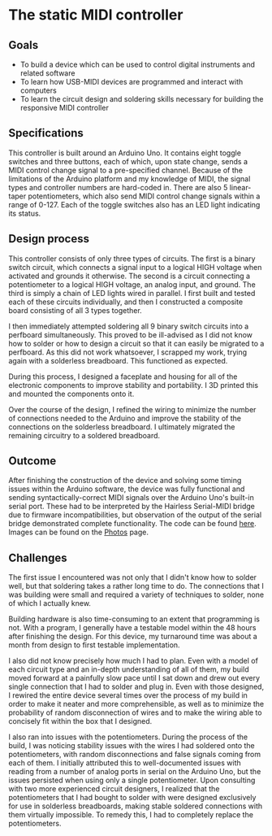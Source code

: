 # The static MIDI controller

## Goals
- To build a device which can be used to control digital instruments and related software
- To learn how USB-MIDI devices are programmed and interact with computers
- To learn the circuit design and soldering skills necessary for building the responsive MIDI controller

## Specifications
This controller is built around an Arduino Uno. It contains eight toggle switches and three buttons, each of which, upon state change, sends a MIDI control change signal to a pre-specified channel. Because of the limitations of the Arduino platform and my knowledge of MIDI, the signal types and controller numbers are hard-coded in. There are also 5 linear-taper potentiometers, which also send MIDI control change signals within a range of 0-127. Each of the toggle switches also has an LED light indicating its status.

## Design process
This controller consists of only three types of circuits. The first is a binary switch circuit, which connects a signal input to a logical HIGH voltage when activated and grounds it otherwise. The second is a circuit connecting a potentiometer to a logical HIGH voltage, an analog input, and ground. The third is simply a chain of LED lights wired in parallel. I first built and tested each of these circuits individually, and then I constructed a composite board consisting of all 3 types together.

I then immediately attempted soldering all 9 binary switch circuits into a perfboard simultaneously. This proved to be ill-advised as I did not know how to solder or how to design a circuit so that it can easily be migrated to a perfboard. As this did not work whatsoever, I scrapped my work, trying again with a solderless breadboard. This functioned as expected.

During this process, I designed a faceplate and housing for all of the electronic components to improve stability and portability. I 3D printed this and mounted the components onto it.

Over the course of the design, I refined the wiring to minimize the number of connections needed to the Arduino and improve the stability of the connections on the solderless breadboard. I ultimately migrated the remaining circuitry to a soldered breadboard.

## Outcome
After finishing the construction of the device and solving some timing issues within the Arduino software, the device was fully functional and sending syntactically-correct MIDI signals over the Arduino Uno's built-in serial port. These had to be interpreted by the Hairless Serial-MIDI bridge due to firmware incompatibilities, but observation of the output of the serial bridge demonstrated complete functionality. The code can be found [here]("https://github.com/sternj/sternmidi/tree/master/Projects/sketch_oct16a"). Images can be found on the [Photos]("./photos.html") page. 

## Challenges
The first issue I encountered was not only that I didn't know how to solder well, but that soldering takes a rather long time to do. The connections that I was building were small and required a variety of techniques to solder, none of which I actually knew.

Building hardware is also time-consuming to an extent that programming is not. With a program, I generally have a testable model within the 48 hours after finishing the design. For this device, my turnaround time was about a month from design to first testable implementation.

I also did not know precisely how much I had to plan. Even with a model of each circuit type and an in-depth understanding of all of them, my build moved forward at a painfully slow pace until I sat down and drew out every single connection that I had to solder and plug in. Even with those designed, I rewired the entire device several times over the process of my build in order to make it neater and more comprehensible, as well as to minimize the probability of random disconnection of wires and to make the wiring able to concisely fit within the box that I designed.

I also ran into issues with the potentiometers. During the process of the build, I was noticing stability issues with the wires I had soldered onto the potentiometers, with random disconnections and false signals coming from each of them. I initially attributed this to well-documented issues with reading from a number of analog ports in serial on the Arduino Uno, but the issues persisted when using only a single potentiometer. Upon consulting with two more experienced circuit designers, I realized that the potentiometers that I had bought to solder with were designed exclusively for use in solderless breadboards, making stable soldered connections with them virtually impossible. To remedy this, I had to completely replace the potentiometers.
